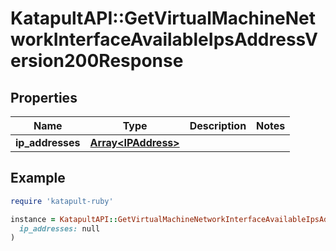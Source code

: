 # KatapultAPI::GetVirtualMachineNetworkInterfaceAvailableIpsAddressVersion200Response

## Properties

| Name | Type | Description | Notes |
| ---- | ---- | ----------- | ----- |
| **ip_addresses** | [**Array&lt;IPAddress&gt;**](IPAddress.md) |  |  |

## Example

```ruby
require 'katapult-ruby'

instance = KatapultAPI::GetVirtualMachineNetworkInterfaceAvailableIpsAddressVersion200Response.new(
  ip_addresses: null
)
```

